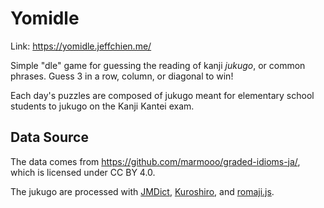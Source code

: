 # Yomidle

Link: https://yomidle.jeffchien.me/

Simple "dle" game for guessing the reading of kanji *jukugo*, or common phrases. Guess 3 in a row, column, or diagonal to win!

Each day's puzzles are composed of jukugo meant for elementary school students to jukugo on the Kanji Kantei exam.

## Data Source

The data comes from https://github.com/marmooo/graded-idioms-ja/, which is licensed under CC BY 4.0.

The jukugo are processed with [JMDict](https://github.com/fasiha/jmdict-simplified-node), [Kuroshiro](https://github.com/hexenq/kuroshiro), and [romaji.js](https://github.com/jikyo/romaji.js/).
